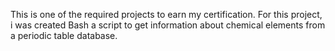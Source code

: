 This is one of the required projects to earn my certification. For this project, i was created Bash a script to get information about chemical elements from a periodic table database.